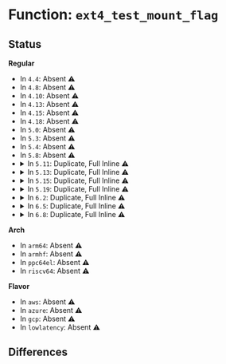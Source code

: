 # Function: <code>ext4_test_mount_flag</code>

## Status
<b>Regular</b>
<ul>
<li>
In <code>4.4</code>: Absent ⚠️
</li>
<li>
In <code>4.8</code>: Absent ⚠️
</li>
<li>
In <code>4.10</code>: Absent ⚠️
</li>
<li>
In <code>4.13</code>: Absent ⚠️
</li>
<li>
In <code>4.15</code>: Absent ⚠️
</li>
<li>
In <code>4.18</code>: Absent ⚠️
</li>
<li>
In <code>5.0</code>: Absent ⚠️
</li>
<li>
In <code>5.3</code>: Absent ⚠️
</li>
<li>
In <code>5.4</code>: Absent ⚠️
</li>
<li>
In <code>5.8</code>: Absent ⚠️
</li>
<li>
<details>
<summary>In <code>5.11</code>: Duplicate, Full Inline ⚠️</summary>

**Collision:** Static Duplication

**Inline:** Full

**Transformation:** False

**Instances:**

```
In fs/ext4/file.c (ffffffff813fafdc)
Location: fs/ext4/ext4.h:1738
Inline: True
Inline callers:
  - fs/ext4/file.c:ext4_sample_last_mounted
```
```
In fs/ext4/fsync.c (ffffffff813fd765)
Location: fs/ext4/ext4.h:1738
Inline: True
Inline callers:
  - fs/ext4/fsync.c:ext4_sync_file
```
```
In fs/ext4/inode.c (ffffffff8140e646)
Location: fs/ext4/ext4.h:1738
Inline: True
Inline callers:
  - fs/ext4/inode.c:ext4_writepages
  - fs/ext4/inode.c:mpage_map_and_submit_extent
```
```
In fs/ext4/super.c (ffffffff8144a41d)
Location: fs/ext4/ext4.h:1738
Inline: True
Inline callers:
  - fs/ext4/super.c:ext4_remount
  - fs/ext4/super.c:ext4_remount
```
```
In fs/ext4/fast_commit.c (ffffffff81457287)
Location: fs/ext4/ext4.h:1738
Inline: True
Inline callers:
  - fs/ext4/fast_commit.c:ext4_fc_commit
  - fs/ext4/fast_commit.c:ext4_fc_commit
  - fs/ext4/fast_commit.c:__ext4_fc_track_create
  - fs/ext4/fast_commit.c:__ext4_fc_track_link
  - fs/ext4/fast_commit.c:__ext4_fc_track_unlink
  - fs/ext4/fast_commit.c:__track_dentry_update
```
</details>
</li>
<li>
<details>
<summary>In <code>5.13</code>: Duplicate, Full Inline ⚠️</summary>

**Collision:** Static Duplication

**Inline:** Full

**Transformation:** False

**Instances:**

```
In fs/ext4/file.c (ffffffff814014ac)
Location: fs/ext4/ext4.h:1747
Inline: True
Inline callers:
  - fs/ext4/file.c:ext4_sample_last_mounted
```
```
In fs/ext4/fsync.c (ffffffff81403b75)
Location: fs/ext4/ext4.h:1747
Inline: True
Inline callers:
  - fs/ext4/fsync.c:ext4_sync_file
```
```
In fs/ext4/inode.c (ffffffff814149c5)
Location: fs/ext4/ext4.h:1747
Inline: True
Inline callers:
  - fs/ext4/inode.c:ext4_writepages
  - fs/ext4/inode.c:mpage_map_and_submit_extent
```
```
In fs/ext4/super.c (ffffffff8144fd95)
Location: fs/ext4/ext4.h:1747
Inline: True
Inline callers:
  - fs/ext4/super.c:ext4_remount
  - fs/ext4/super.c:ext4_remount
```
```
In fs/ext4/fast_commit.c (ffffffff8145cc2d)
Location: fs/ext4/ext4.h:1747
Inline: True
Inline callers:
  - fs/ext4/fast_commit.c:ext4_fc_commit
  - fs/ext4/fast_commit.c:ext4_fc_commit
  - fs/ext4/fast_commit.c:__ext4_fc_track_create
  - fs/ext4/fast_commit.c:__ext4_fc_track_link
  - fs/ext4/fast_commit.c:__ext4_fc_track_unlink
  - fs/ext4/fast_commit.c:__track_dentry_update
```
</details>
</li>
<li>
<details>
<summary>In <code>5.15</code>: Duplicate, Full Inline ⚠️</summary>

**Collision:** Static Duplication

**Inline:** Full

**Transformation:** False

**Instances:**

```
In fs/ext4/file.c (ffffffff81453a2c)
Location: fs/ext4/ext4.h:1808
Inline: True
Inline callers:
  - fs/ext4/file.c:ext4_sample_last_mounted
```
```
In fs/ext4/fsync.c (ffffffff81456345)
Location: fs/ext4/ext4.h:1808
Inline: True
Inline callers:
  - fs/ext4/fsync.c:ext4_sync_file
```
```
In fs/ext4/inode.c (ffffffff81467f48)
Location: fs/ext4/ext4.h:1808
Inline: True
Inline callers:
  - fs/ext4/inode.c:ext4_writepages
  - fs/ext4/inode.c:mpage_map_and_submit_extent
```
```
In fs/ext4/super.c (ffffffff814a6a12)
Location: fs/ext4/ext4.h:1808
Inline: True
Inline callers:
  - fs/ext4/super.c:ext4_remount
  - fs/ext4/super.c:ext4_remount
```
```
In fs/ext4/fast_commit.c (ffffffff814b03ae)
Location: fs/ext4/ext4.h:1808
Inline: True
Inline callers:
  - fs/ext4/fast_commit.c:ext4_fc_commit
  - fs/ext4/fast_commit.c:__ext4_fc_track_create
  - fs/ext4/fast_commit.c:__ext4_fc_track_link
  - fs/ext4/fast_commit.c:__ext4_fc_track_unlink
```
</details>
</li>
<li>
<details>
<summary>In <code>5.19</code>: Duplicate, Full Inline ⚠️</summary>

**Collision:** Static Duplication

**Inline:** Full

**Transformation:** False

**Instances:**

```
In fs/ext4/file.c (ffffffff814d0eee)
Location: fs/ext4/ext4.h:1810
Inline: True
Inline callers:
  - fs/ext4/file.c:ext4_sample_last_mounted
```
```
In fs/ext4/fsync.c (ffffffff814d3c7a)
Location: fs/ext4/ext4.h:1810
Inline: True
Inline callers:
  - fs/ext4/fsync.c:ext4_sync_file
```
```
In fs/ext4/inode.c (ffffffff814e7ab7)
Location: fs/ext4/ext4.h:1810
Inline: True
Inline callers:
  - fs/ext4/inode.c:ext4_writepages
  - fs/ext4/inode.c:mpage_map_and_submit_extent
```
```
In fs/ext4/namei.c (ffffffff8150730b)
Location: fs/ext4/ext4.h:1810
Inline: True
Inline callers:
  - fs/ext4/namei.c:ext4_rename
```
```
In fs/ext4/super.c (ffffffff8152b3aa)
Location: fs/ext4/ext4.h:1810
Inline: True
Inline callers:
  - fs/ext4/super.c:__ext4_remount
  - fs/ext4/super.c:__ext4_remount
```
```
In fs/ext4/fast_commit.c (ffffffff81538c6b)
Location: fs/ext4/ext4.h:1810
Inline: True
Inline callers:
  - fs/ext4/fast_commit.c:ext4_fc_commit
  - fs/ext4/fast_commit.c:ext4_fc_track_range
  - fs/ext4/fast_commit.c:ext4_fc_track_inode
  - fs/ext4/fast_commit.c:ext4_fc_track_create
  - fs/ext4/fast_commit.c:ext4_fc_track_link
  - fs/ext4/fast_commit.c:ext4_fc_track_unlink
```
</details>
</li>
<li>
<details>
<summary>In <code>6.2</code>: Duplicate, Full Inline ⚠️</summary>

**Collision:** Static Duplication

**Inline:** Full

**Transformation:** False

**Instances:**

```
In fs/ext4/file.c (ffffffff8156992e)
Location: fs/ext4/ext4.h:1820
Inline: True
Inline callers:
  - fs/ext4/file.c:ext4_sample_last_mounted
```
```
In fs/ext4/fsync.c (ffffffff8156c8ca)
Location: fs/ext4/ext4.h:1820
Inline: True
Inline callers:
  - fs/ext4/fsync.c:ext4_sync_file
```
```
In fs/ext4/inode.c (ffffffff81581ed0)
Location: fs/ext4/ext4.h:1820
Inline: True
Inline callers:
  - fs/ext4/inode.c:ext4_do_writepages
  - fs/ext4/inode.c:mpage_map_and_submit_extent
```
```
In fs/ext4/namei.c (ffffffff815a1dce)
Location: fs/ext4/ext4.h:1820
Inline: True
Inline callers:
  - fs/ext4/namei.c:ext4_rename
```
```
In fs/ext4/super.c (ffffffff815ca3da)
Location: fs/ext4/ext4.h:1820
Inline: True
Inline callers:
  - fs/ext4/super.c:__ext4_remount
  - fs/ext4/super.c:__ext4_remount
```
```
In fs/ext4/fast_commit.c (ffffffff815d6f3b)
Location: fs/ext4/ext4.h:1820
Inline: True
Inline callers:
  - fs/ext4/fast_commit.c:ext4_fc_commit
  - fs/ext4/fast_commit.c:ext4_fc_track_range
  - fs/ext4/fast_commit.c:ext4_fc_track_inode
  - fs/ext4/fast_commit.c:ext4_fc_track_create
  - fs/ext4/fast_commit.c:ext4_fc_track_link
  - fs/ext4/fast_commit.c:ext4_fc_track_unlink
```
</details>
</li>
<li>
<details>
<summary>In <code>6.5</code>: Duplicate, Full Inline ⚠️</summary>

**Collision:** Static Duplication

**Inline:** Full

**Transformation:** False

**Instances:**

```
In fs/ext4/file.c (ffffffff815a171e)
Location: fs/ext4/ext4.h:1815
Inline: True
Inline callers:
  - fs/ext4/file.c:ext4_sample_last_mounted
```
```
In fs/ext4/fsync.c (ffffffff815a4817)
Location: fs/ext4/ext4.h:1815
Inline: True
Inline callers:
  - fs/ext4/fsync.c:ext4_sync_file
```
```
In fs/ext4/inode.c (ffffffff815b8ac0)
Location: fs/ext4/ext4.h:1815
Inline: True
Inline callers:
  - fs/ext4/inode.c:ext4_do_writepages
  - fs/ext4/inode.c:mpage_map_and_submit_extent
```
```
In fs/ext4/namei.c (ffffffff815d8753)
Location: fs/ext4/ext4.h:1815
Inline: True
Inline callers:
  - fs/ext4/namei.c:ext4_rename
```
```
In fs/ext4/super.c (ffffffff81602270)
Location: fs/ext4/ext4.h:1815
Inline: True
Inline callers:
  - fs/ext4/super.c:__ext4_remount
  - fs/ext4/super.c:__ext4_remount
```
```
In fs/ext4/fast_commit.c (ffffffff8160eb0b)
Location: fs/ext4/ext4.h:1815
Inline: True
Inline callers:
  - fs/ext4/fast_commit.c:ext4_fc_commit
  - fs/ext4/fast_commit.c:ext4_fc_track_range
  - fs/ext4/fast_commit.c:ext4_fc_track_inode
  - fs/ext4/fast_commit.c:ext4_fc_track_create
  - fs/ext4/fast_commit.c:ext4_fc_track_link
  - fs/ext4/fast_commit.c:ext4_fc_track_unlink
```
</details>
</li>
<li>
<details>
<summary>In <code>6.8</code>: Duplicate, Full Inline ⚠️</summary>

**Collision:** Static Duplication

**Inline:** Full

**Transformation:** False

**Instances:**

```
In fs/ext4/file.c (ffffffff815da4ce)
Location: fs/ext4/ext4.h:1833
Inline: True
Inline callers:
  - fs/ext4/file.c:ext4_sample_last_mounted
```
```
In fs/ext4/namei.c (ffffffff81610dbe)
Location: fs/ext4/ext4.h:1833
Inline: True
Inline callers:
  - fs/ext4/namei.c:ext4_rename
```
```
In fs/ext4/fast_commit.c (ffffffff816478cb)
Location: fs/ext4/ext4.h:1833
Inline: True
Inline callers:
  - fs/ext4/fast_commit.c:ext4_fc_commit
  - fs/ext4/fast_commit.c:ext4_fc_track_range
  - fs/ext4/fast_commit.c:ext4_fc_track_inode
  - fs/ext4/fast_commit.c:ext4_fc_track_create
  - fs/ext4/fast_commit.c:ext4_fc_track_link
  - fs/ext4/fast_commit.c:ext4_fc_track_unlink
```
</details>
</li>
</ul>
<b>Arch</b>
<ul>
<li>
In <code>arm64</code>: Absent ⚠️
</li>
<li>
In <code>armhf</code>: Absent ⚠️
</li>
<li>
In <code>ppc64el</code>: Absent ⚠️
</li>
<li>
In <code>riscv64</code>: Absent ⚠️
</li>
</ul>
<b>Flavor</b>
<ul>
<li>
In <code>aws</code>: Absent ⚠️
</li>
<li>
In <code>azure</code>: Absent ⚠️
</li>
<li>
In <code>gcp</code>: Absent ⚠️
</li>
<li>
In <code>lowlatency</code>: Absent ⚠️
</li>
</ul>

## Differences
